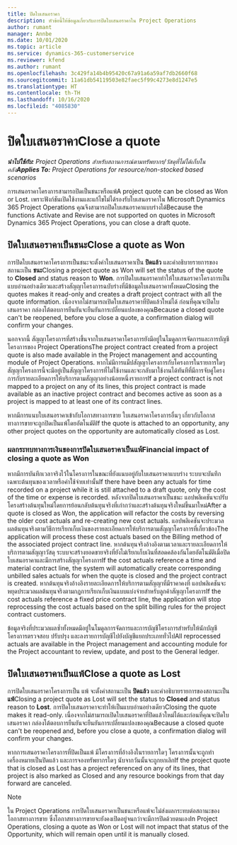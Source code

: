```yaml
---
title: ปิดใบเสนอราคา
description: หัวข้อนี้ให้ข้อมูลเกี่ยวกับการปิดใบเสนอราคาใน Project Operations
author: rumant
manager: Annbe
ms.date: 10/01/2020
ms.topic: article
ms.service: dynamics-365-customerservice
ms.reviewer: kfend
ms.author: rumant
ms.openlocfilehash: 3c429fa14b4b95420c67a91a6a59af7db2660f68
ms.sourcegitcommit: 11a61db54119503e82faec5f99c4273e8d1247e5
ms.translationtype: HT
ms.contentlocale: th-TH
ms.lasthandoff: 10/16/2020
ms.locfileid: "4085830"
---
```

# <a name="close-a-quote"></a><span data-ttu-id="f6f8d-103">ปิดใบเสนอราคา</span><span class="sxs-lookup"><span data-stu-id="f6f8d-103">Close a quote</span></span>

<span data-ttu-id="f6f8d-104">_**นำไปใช้กับ:** Project Operations สำหรับสถานการณ์ตามทรัพยากร/วัสดุที่ไม่ได้เก็บในคลัง_</span><span class="sxs-lookup"><span data-stu-id="f6f8d-104">_**Applies To:** Project Operations for resource/non-stocked based scenarios_</span></span>

<span data-ttu-id="f6f8d-105">การเสนอราคาโครงการสามารถปิดเป็นชนะหรือแพ้</span><span class="sxs-lookup"><span data-stu-id="f6f8d-105">A project quote can be closed as Won or Lost.</span></span> <span data-ttu-id="f6f8d-106">เพราะฟังก์ชันเปิดใช้งานและแก้ไขไม่ได้รองรับใบเสนอราคาใน Microsoft Dynamics 365 Project Operations คุณจึงสามารถปิดใบเสนอราคาแบบร่างได้</span><span class="sxs-lookup"><span data-stu-id="f6f8d-106">Because the functions Activate and Revise are not supported on quotes in Microsoft Dynamics 365 Project Operations, you can close a draft quote.</span></span>

## <a name="close-a-quote-as-won"></a><span data-ttu-id="f6f8d-107">ปิดใบเสนอราคาเป็นชนะ</span><span class="sxs-lookup"><span data-stu-id="f6f8d-107">Close a quote as Won</span></span>

<span data-ttu-id="f6f8d-108">การปิดใบเสนอราคาโครงการเป็นชนะจะตั้งค่าใบเสนอราคาเป็น **ปิดแล้ว** และคำอธิบายรายการของสถานะเป็น **ชนะ**</span><span class="sxs-lookup"><span data-stu-id="f6f8d-108">Closing a project quote as Won will set the status of the quote to **Closed** and status reason to **Won**.</span></span> <span data-ttu-id="f6f8d-109">การปิดใบเสนอราคาทำให้ใบเสนอราคาโครงการเป็นแบบอ่านอย่างเดียวและสร้างสัญญาโครงการฉบับร่างที่มีข้อมูลใบเสนอราคาทั้งหมด</span><span class="sxs-lookup"><span data-stu-id="f6f8d-109">Closing the quotes makes it read-only and creates a draft project contract with all the quote information.</span></span> <span data-ttu-id="f6f8d-110">เนื่องจากไม่สามารถเปิดใบเสนอราคาที่ปิดแล้วใหม่ได้ ก่อนที่คุณจะปิดใบเสนอราคา กล่องโต้ตอบการยืนยันจะยืนยันการเปลี่ยนแปลงของคุณ</span><span class="sxs-lookup"><span data-stu-id="f6f8d-110">Because a closed quote can't be reopened, before you close a quote, a confirmation dialog will confirm your changes.</span></span>

<span data-ttu-id="f6f8d-111">นอกจากนี้ สัญญาโครงการที่สร้างขึ้นจากใบเสนอราคาโครงการยังมีอยู่ในโมดูลการจัดการและการบัญชีโครงการของ Project Operations</span><span class="sxs-lookup"><span data-stu-id="f6f8d-111">The project contract created from a project quote is also made available in the Project management and accounting module of Project Operations.</span></span> <span data-ttu-id="f6f8d-112">หากไม่มีการแม็ปสัญญาโครงการกับโครงการในรายการใดๆ สัญญาโครงการนี้จะมีอยู่เป็นสัญญาโครงการที่ไม่ใช้งานและจะกลับมาใช้งานได้ทันทีที่มีการจับคู่โครงการกับรายละเอียดการให้บริการตามสัญญาอย่างน้อยหนึ่งรายการ</span><span class="sxs-lookup"><span data-stu-id="f6f8d-112">If a project contract is not mapped to a project on any of its lines, this project contract is made available as an inactive project contract and becomes active as soon as a project is mapped to at least one of its contract lines.</span></span>

<span data-ttu-id="f6f8d-113">หากมีการแนบใบเสนอราคาเข้ากับโอกาสทางการขาย ใบเสนอราคาโครงการอื่นๆ เกี่ยวกับโอกาสทางการขายจะถูกปิดเป็นแพ้โดยอัตโนมัติ</span><span class="sxs-lookup"><span data-stu-id="f6f8d-113">If the quote is attached to an opportunity, any other project quotes on the opportunity are automatically closed as Lost.</span></span>

### <a name="financial-impact-of-closing-a-quote-as-won"></a><span data-ttu-id="f6f8d-114">ผลกระทบทางการเงินของการปิดใบเสนอราคาเป็นแพ้</span><span class="sxs-lookup"><span data-stu-id="f6f8d-114">Financial impact of closing a quote as Won</span></span>

<span data-ttu-id="f6f8d-115">หากมีการบันทึกเวลาจริงไว้ในโครงการในขณะที่ยังแนบอยู่กับใบเสนอราคาแบบร่าง ระบบจะบันทึกเฉพาะต้นทุนของเวลาหรือค่าใช้จ่ายเท่านั้น</span><span class="sxs-lookup"><span data-stu-id="f6f8d-115">If there have been any actuals for time recorded on a project while it is still attached to a draft quote, only the cost of the time or expense is recorded.</span></span> <span data-ttu-id="f6f8d-116">หลังจากปิดใบเสนอราคาเป็นชนะ แอปพลิเคชันจะปรับโครงสร้างต้นทุนใหม่โดยการย้อนกลับต้นทุนจริงที่เก่ากว่าและสร้างต้นทุนจริงใหม่ขึ้นมาใหม่</span><span class="sxs-lookup"><span data-stu-id="f6f8d-116">After a quote is closed as Won, the application will refactor the costs by reversing the older cost actuals and re-creating new cost actuals.</span></span> <span data-ttu-id="f6f8d-117">แอปพลิเคชันจะประมวลผลต้นทุนจริงตามวิธีการเรียกเก็บเงินของรายละเอียดการให้บริการตามสัญญาโครงการที่เกี่ยวข้อง</span><span class="sxs-lookup"><span data-stu-id="f6f8d-117">The application will process these cost actuals based on the Billing method of the associated project contract line.</span></span> <span data-ttu-id="f6f8d-118">หากต้นทุนจริงอ้างอิงตามเวลาและรายละเอียดการให้บริการตามสัญญาวัสดุ ระบบจะสร้างยอดขายจริงที่ยังไม่เรียกเก็บเงินที่สอดคล้องกันโดยอัตโนมัติเมื่อปิดใบเสนอราคาและมีการสร้างสัญญาโครงการ</span><span class="sxs-lookup"><span data-stu-id="f6f8d-118">If the cost actuals reference a time and material contract line, the system will automatically create corresponding unbilled sales actuals for when the quote is closed and the project contract is created.</span></span> <span data-ttu-id="f6f8d-119">หากต้นทุนจริงอ้างอิงรายละเอียดการให้บริการตามสัญญาที่มีราคาคงที่ แอปพลิเคชันจะหยุดประมวลผลต้นทุนจริงตามกฎการเรียกเก็บเงินแบบแบ่งจ่ายสำหรับลูกค้าสัญญาโครงการ</span><span class="sxs-lookup"><span data-stu-id="f6f8d-119">If the cost actuals reference a fixed price contract line, the application will stop reprocessing the cost actuals based on the split billing rules for the project contract customers.</span></span>

<span data-ttu-id="f6f8d-120">ข้อมูลจริงที่ประมวลผลซ้ำทั้งหมดมีอยู่ในโมดูลการจัดการและการบัญชีโครงการสำหรับให้นักบัญชีโครงการตรวจสอบ ปรับปรุง และลงรายการบัญชีไปยังบัญชีแยกประเภททั่วไป</span><span class="sxs-lookup"><span data-stu-id="f6f8d-120">All reprocessed actuals are available in the Project management and accounting module for the Project accountant to review, update, and post to the General ledger.</span></span> 

## <a name="close-a-quote-as-lost"></a><span data-ttu-id="f6f8d-121">ปิดใบเสนอราคาเป็นแพ้</span><span class="sxs-lookup"><span data-stu-id="f6f8d-121">Close a quote as Lost</span></span>

<span data-ttu-id="f6f8d-122">การปิดใบเสนอราคาโครงการเป็น แพ้ จะตั้งค่าสถานะเป็น **ปิดแล้ว** และคำอธิบายรายการของสถานะเป็น **แพ้**</span><span class="sxs-lookup"><span data-stu-id="f6f8d-122">Closing a project quote as Lost will set the status to **Closed** and status reason to **Lost**.</span></span> <span data-ttu-id="f6f8d-123">การปิดใบเสนอราคาจะทำให้เป็นแบบอ่านอย่างเดียว</span><span class="sxs-lookup"><span data-stu-id="f6f8d-123">Closing the quote makes it read-only.</span></span> <span data-ttu-id="f6f8d-124">เนื่องจากไม่สามารถเปิดใบเสนอราคาที่ปิดแล้วใหม่ได้และก่อนที่คุณจะปิดใบเสนอราคา กล่องโต้ตอบการยืนยันจะยืนยันการเปลี่ยนแปลงของคุณ</span><span class="sxs-lookup"><span data-stu-id="f6f8d-124">Because a closed quote can't be reopened and, before you close a quote, a confirmation dialog will confirm your changes.</span></span>

<span data-ttu-id="f6f8d-125">หากการเสนอราคาโครงการที่ปิดเป็นแพ้ มีโครงการที่อ้างอิงในรายการใดๆ โครงการนั้นจะถูกทำเครื่องหมายเป็นปิดแล้ว และการจองทรัพยากรใดๆ นับจากวันนั้นจะถูกยกเลิก</span><span class="sxs-lookup"><span data-stu-id="f6f8d-125">If the project quote that is closed as Lost has a project referenced on any of its lines, that project is also marked as Closed and any resource bookings from that day forward are canceled.</span></span>

> [!NOTE]
> <span data-ttu-id="f6f8d-126">ใน Project Operations การปิดใบเสนอราคาเป็นชนะหรือแพ้จะไม่ส่งผลกระทบต่อสถานะของโอกาสทางการขาย ซึ่งโอกาสทางการขายจะยังคงเปิดอยู่จนกว่าจะมีการปิดด้วยตนเอง</span><span class="sxs-lookup"><span data-stu-id="f6f8d-126">In Project Operations, closing a quote as Won or Lost will not impact that status of the Opportunity, which will remain open until it is manually closed.</span></span>
